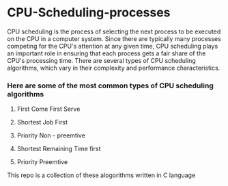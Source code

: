 # CPU-Scheduling-processes

CPU scheduling is the process of selecting the next process to be executed on the CPU in a computer system. Since there are typically many processes competing for the CPU's attention at any given time, CPU scheduling plays an important role in ensuring that each process gets a fair share of the CPU's processing time. There are several types of CPU scheduling algorithms, which vary in their complexity and performance characteristics.

### Here are some of the most common types of CPU scheduling algorithms

 1. First Come First Serve
 
 2. Shortest Job First
 
 3. Priority Non - preemtive
 
 4. Shortest Remaining Time first
 
 5. Priority Preemtive
 
This repo is a collection of these alogorithms written in C language
